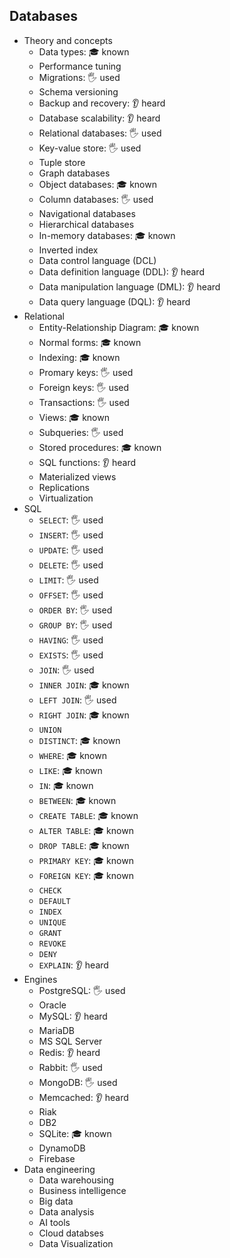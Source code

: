 ## Databases

- Theory and concepts
  - Data types: 🎓 known
  - Performance tuning
  - Migrations: 🖐️ used
  - Schema versioning
  - Backup and recovery: 👂 heard
  - Database scalability: 👂 heard
  - Relational databases: 🖐️ used
  - Key-value store: 🖐️ used
  - Tuple store
  - Graph databases
  - Object databases: 🎓 known
  - Column databases: 🖐️ used
  - Navigational databases
  - Hierarchical databases
  - In-memory databases: 🎓 known
  - Inverted index
  - Data control language (DCL)
  - Data definition language (DDL): 👂 heard
  - Data manipulation language (DML): 👂 heard
  - Data query language (DQL): 👂 heard
- Relational
  - Entity-Relationship Diagram: 🎓 known
  - Normal forms: 🎓 known
  - Indexing: 🎓 known
  - Promary keys: 🖐️ used
  - Foreign keys: 🖐️ used
  - Transactions: 🖐️ used
  - Views: 🎓 known
  - Subqueries: 🖐️ used
  - Stored procedures: 🎓 known
  - SQL functions: 👂 heard
  - Materialized views
  - Replications
  - Virtualization
- SQL
  - `SELECT`: 🖐️ used
  - `INSERT`: 🖐️ used
  - `UPDATE`: 🖐️ used
  - `DELETE`: 🖐️ used
  - `LIMIT`: 🖐️ used
  - `OFFSET`: 🖐️ used
  - `ORDER BY`: 🖐️ used
  - `GROUP BY`: 🖐️ used
  - `HAVING`: 🖐️ used
  - `EXISTS`: 🖐️ used
  - `JOIN`: 🖐️ used
  - `INNER JOIN`: 🎓 known
  - `LEFT JOIN`: 🖐️ used
  - `RIGHT JOIN`: 🎓 known
  - `UNION`
  - `DISTINCT`: 🎓 known
  - `WHERE`: 🎓 known
  - `LIKE`: 🎓 known
  - `IN`: 🎓 known
  - `BETWEEN`: 🎓 known
  - `CREATE TABLE`: 🎓 known
  - `ALTER TABLE`: 🎓 known
  - `DROP TABLE`: 🎓 known
  - `PRIMARY KEY`: 🎓 known
  - `FOREIGN KEY`: 🎓 known
  - `CHECK`
  - `DEFAULT`
  - `INDEX`
  - `UNIQUE`
  - `GRANT`
  - `REVOKE`
  - `DENY`
  - `EXPLAIN`: 👂 heard
- Engines
  - PostgreSQL: 🖐️ used
  - Oracle
  - MySQL: 👂 heard
  - MariaDB
  - MS SQL Server
  - Redis: 👂 heard
  - Rabbit: 🖐️ used
  - MongoDB: 🖐️ used
  - Memcached: 👂 heard
  - Riak
  - DB2
  - SQLite: 🎓 known
  - DynamoDB
  - Firebase
- Data engineering
  - Data warehousing
  - Business intelligence
  - Big data
  - Data analysis
  - AI tools
  - Cloud databses
  - Data Visualization
